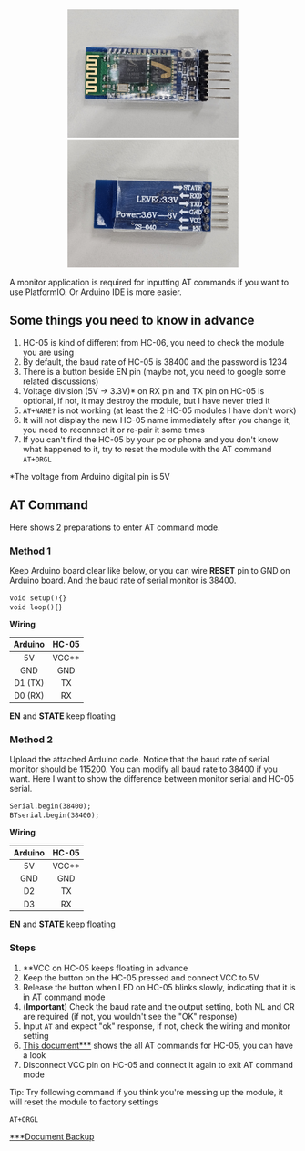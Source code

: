 <center class = "half">
    <img src="./img/front.jpg" width="300"/><img src="./img/back.jpg" width="300"/>
</center>

A monitor application is required for inputting AT commands if you want to use PlatformIO. Or Arduino IDE is more easier.

## Some things you need to know in advance

1. HC-05 is kind of different from HC-06, you need to check the module you are using
2. By default, the baud rate of HC-05 is 38400 and the password is 1234
3. There is a button beside EN pin (maybe not, you need to google some related discussions)
4. Voltage division (5V -> 3.3V)* on RX pin and TX pin on HC-05 is optional, if not, it may destroy the module, but I have never tried it
5. `AT+NAME?` is not working (at least the 2 HC-05 modules I have don't work)
6. It will not display the new HC-05 name immediately after you change it, you need to reconnect it or re-pair it some times
7. If you can't find the HC-05 by your pc or phone and you don't know what happened to it, try to reset the module with the AT command `AT+ORGL`

*The voltage from Arduino digital pin is 5V

## AT Command

Here shows 2 preparations to enter AT command mode.

### Method 1

Keep Arduino board clear like below, or you can wire **RESET** pin to GND on Arduino board. And the baud rate of serial monitor is 38400.

```
void setup(){}
void loop(){}
```

**Wiring**

|Arduino|HC-05|
|:----:|:----:|
|5V|VCC**|
|GND|GND|
|D1 (TX)|TX|
|D0 (RX)|RX|

**EN** and **STATE** keep floating

### Method 2

Upload the attached Arduino code. Notice that the baud rate of serial monitor should be 115200. You can modify all baud rate to 38400 if you want. Here I want to show the difference between monitor serial and HC-05 serial.

```
Serial.begin(38400);
BTserial.begin(38400);
```

**Wiring**

|Arduino|HC-05|
|:----:|:----:|
|5V|VCC**|
|GND|GND|
|D2|TX|
|D3|RX|

**EN** and **STATE** keep floating

### Steps

1. **VCC on HC-05 keeps floating in advance
2. Keep the button on the HC-05 pressed and connect VCC to 5V
3. Release the button when LED on HC-05 blinks slowly, indicating that it is in AT command mode
4. (**Important**) Check the baud rate and the output setting, both NL and CR are required (if not, you wouldn't see the "OK" response)
5. Input `AT` and expect "ok" response, if not, check the wiring and monitor setting
6. [This document***](https://s3-sa-east-1.amazonaws.com/robocore-lojavirtual/709/HC-05_ATCommandSet.pdf) shows the all AT commands for HC-05, you can have a look
7. Disconnect VCC pin on HC-05 and connect it again to exit AT command mode

Tip: Try following command if you think you're messing up the module, it will reset the module to factory settings

```
AT+ORGL
```

[***Document Backup](./HC-05_ATCommandSet.pdf)